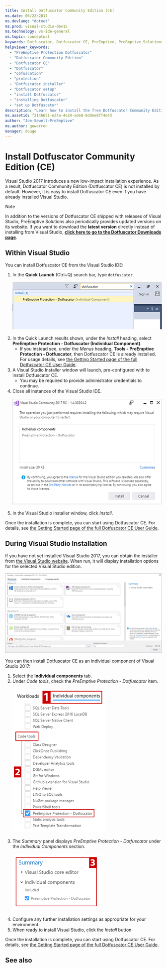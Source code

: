 ```yaml
---
title: Install Dotfuscator Community Edition (CE)
ms.date: 06/22/2017
ms.devlang: "dotnet"
ms.prod: visual-studio-dev15
ms.technology: vs-ide-general
ms.topic: conceptual
keywords: Dotfuscator, Dotfuscator CE, PreEmptive, PreEmptive Solutions, PreEmptive Protection, protection, community edition, obfuscation, .NET, free, Visual Studio 2017, install
helpviewer_keywords:
  - "PreEmptive Protection Dotfuscator"
  - "Dotfuscator Community Edition"
  - "Dotfuscator CE"
  - "Dotfuscator"
  - "obfuscation"
  - "protection"
  - "Dotfuscator installer"
  - "Dotfuscator setup"
  - "install Dotfuscator"
  - "installing Dotfuscator"
  - "set up Dotfuscator"
description: "Learn how to install the free Dotfuscator Community Edition included in Visual Studio 2017."
ms.assetid: f2146651-e24a-4e24-ade8-8ddee8ff4e43
author: "Joe-Sewell-PreEmptive"
ms.author: gewarren
manager: douge
---
```

# Install Dotfuscator Community Edition (CE)

Visual Studio 2017 introduces a new low-impact installation experience.
As a result, Dotfuscator Community Edition (Dotfuscator CE) is not installed by default.
However, it is easy to install Dotfuscator CE even if you have already installed Visual Studio.

> [!NOTE]
> In addition to the versions of Dotfuscator CE shipped with releases of Visual Studio,
> PreEmptive Solutions also periodically provides updated versions on its website.
> If you want to download the **latest version** directly instead of installing from Visual Studio,
> **[click here to go to the Dotfuscator Downloads page][download]**.

## Within Visual Studio

You can install Dotfuscator CE from the Visual Studio IDE:

1. In the **Quick Launch** (Ctrl+Q) search bar, type `dotfuscator`. <br/> <br/> ![Quick Launch](media/install_from_vs_12.png) <br/> <br/>
2. In the Quick Launch results shown, under the *Install* heading, select **PreEmptive Protection - Dotfuscator (Individual Component)**.
   * If you instead see, under the *Menus* heading, **Tools - PreEmptive Protection - Dotfuscator**, then Dotfuscator CE is already installed. For usage details, see [the Getting Started page of the full Dotfuscator CE User Guide][get-started].
3. A Visual Studio Installer window will launch, pre-configured with to install Dotfuscator CE.
   * You may be required to provide administrator credentials to continue.
4. Close all instances of the Visual Studio IDE. <br/> <br/> ![Click Install](media/install_from_vs_345.png) <br/> <br/>
5. In the Visual Studio Installer window, click *Install*.

Once the installation is complete, you can start using Dotfuscator CE. For details, see [the Getting Started page of the full Dotfuscator CE User Guide][get-started].

## During Visual Studio Installation

If you have not yet installed Visual Studio 2017, you can obtain the installer from [the Visual Studio website][2017-install].
When run, it will display installation options for the selected Visual Studio edition.

![Install options](media/install_ui.png)

You can then install Dotfuscator CE as an individual component of Visual Studio 2017:

1. Select the **Individual components** tab.
2. Under *Code tools*, check the *PreEmptive Protection - Dotfuscator* item.<br/> <br/> ![Individual components](media/install_individually_12.png) <br/> <br/>
3. The *Summary* panel displays *PreEmptive Protection - Dotfuscator* under the *Individual Components* section. <br/> <br/> ![Summary pane](media/install_individually_3.png) <br/> <br/>
4. Configure any further installation settings as appropriate for your environment.
5. When ready to install Visual Studio, click the *Install* button.

Once the installation is complete, you can start using Dotfuscator CE. For details, see [the Getting Started page of the full Dotfuscator CE User Guide][get-started].

## See also

[This topic in the full Dotfuscator CE User Guide]: https://www.preemptive.com/dotfuscator/ce/docs/help/

<!-- Copyright © 2017 PreEmptive Solutions, LLC -->

[2017-install]:  https://visualstudio.microsoft.com/downloads/#vs-2017
[get-started]:  https://www.preemptive.com/dotfuscator/ce/docs/help/gui_getstarted.html

[download]:  https://www.preemptive.com/products/dotfuscator/downloads

[full]:  https://www.preemptive.com/dotfuscator/ce/docs/help/intro_install.html